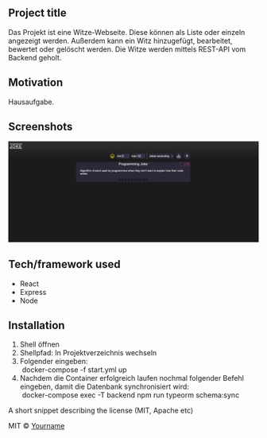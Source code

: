 ## Project title

Das Projekt ist eine Witze-Webseite. Diese können als Liste oder einzeln angezeigt werden. Außerdem kann ein Witz hinzugefügt, bearbeitet, bewertet oder gelöscht werden.
Die Witze werden mittels REST-API vom Backend geholt.

## Motivation

Hausaufgabe.

## Screenshots

![Alt text](/images/website.jpg?raw=true "Optional Title")

## Tech/framework used

- React
- Express
- Node

## Installation

1. Shell öffnen
2. Shellpfad: In Projektverzeichnis wechseln
3. Folgender eingeben:<br>
   &nbsp;docker-compose -f start.yml up
4. Nachdem die Container erfolgreich laufen nochmal folgender Befehl eingeben, damit die Datenbank synchronisiert wird:<br>
   &nbsp;docker-compose exec -T backend npm run typeorm schema:sync

A short snippet describing the license (MIT, Apache etc)

MIT © [Yourname]()
